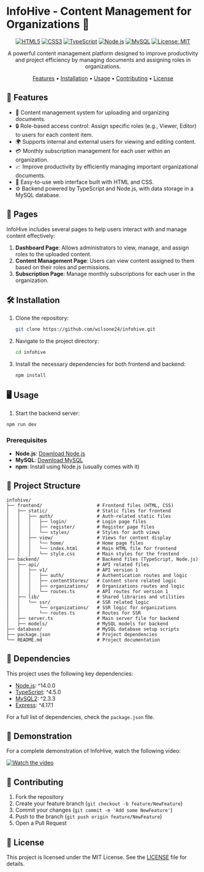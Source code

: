 # InfoHive - Content Management for Organizations 📑

<div align="center">

[![HTML5](https://img.shields.io/badge/HTML5-%23E34F26.svg?style=for-the-badge&logo=html5&logoColor=white)](https://developer.mozilla.org/en-US/docs/Web/HTML)
[![CSS3](https://img.shields.io/badge/CSS3-%231572B6.svg?style=for-the-badge&logo=css3&logoColor=white)](https://developer.mozilla.org/en-US/docs/Web/CSS)
[![TypeScript](https://img.shields.io/badge/TypeScript-%23007ACC.svg?style=for-the-badge&logo=typescript&logoColor=white)](https://www.typescriptlang.org/)
[![Node.js](https://img.shields.io/badge/Node.js-%23339933.svg?style=for-the-badge&logo=node.js&logoColor=white)](https://nodejs.org/)
[![MySQL](https://img.shields.io/badge/MySQL-%2300f.svg?style=for-the-badge&logo=mysql&logoColor=white)](https://www.mysql.com/)
[![License: MIT](https://img.shields.io/badge/License-MIT-yellow.svg?style=for-the-badge)](https://opensource.org/licenses/MIT)

A powerful content management platform designed to improve productivity and project efficiency by managing documents and assigning roles in organizations.

[Features](#-features) • [Installation](#-installation) • [Usage](#-usage) • [Contributing](#-contributing) • [License](#-license)

</div>

## 🚀 Features

- 📄 Content management system for uploading and organizing documents.
- 🔒 Role-based access control: Assign specific roles (e.g., Viewer, Editor) to users for each content item.
- 🌍 Supports internal and external users for viewing and editing content.
- 💳 Monthly subscription management for each user within an organization.
- 📈 Improve productivity by efficiently managing important organizational documents.
- 🔄 Easy-to-use web interface built with HTML and CSS.
- ⚙️ Backend powered by TypeScript and Node.js, with data storage in a MySQL database.

## 📑 Pages

InfoHive includes several pages to help users interact with and manage content effectively:

1. **Dashboard Page**: Allows administrators to view, manage, and assign roles to the uploaded content.
2. **Content Management Page**: Users can view content assigned to them based on their roles and permissions.
3. **Subscription Page**: Manage monthly subscriptions for each user in the organization.

## 🛠 Installation

1. Clone the repository:
   ```bash
   git clone https://github.com/wilsone24/infohive.git
   ```

2. Navigate to the project directory:
   ```bash
   cd infohive
   ```

3. Install the necessary dependencies for both frontend and backend:
   ```bash
   npm install
   ```

## 🖥 Usage

1. Start the backend server:
```bash
npm run dev
```

### Prerequisites

- **Node.js**: [Download Node.js](https://nodejs.org/)
- **MySQL**: [Download MySQL](https://www.mysql.com/)
- **npm**: Install using Node.js (usually comes with it)

## 📁 Project Structure
```
infohive/
├── frontend/                    # Frontend files (HTML, CSS)
│   ├── static/                  # Static files for frontend
│   │   ├── auth/                # Auth-related static files
│   │   │   ├── login/           # Login page files
│   │   │   ├── register/        # Register page files
│   │   │   └── styles/          # Styles for auth views
│   │   ├── view/                # Views for content display
│   │   │   └── home/            # Home page files
│   │   │   └── index.html       # Main HTML file for frontend
│   │   │   └── style.css        # Main styles for the frontend
├── backend/                     # Backend files (TypeScript, Node.js)
│   ├── api/                     # API related files
│   │   ├── v1/                  # API version 1
│   │   │   ├── auth/            # Authentication routes and logic
│   │   │   ├── contentStores/   # Content store related logic
│   │   │   ├── organizations/   # Organizations routes and logic
│   │   │   └── routes.ts        # API routes for version 1
│   ├── lib/                     # Shared libraries and utilities
│   │   └── ssr/                 # SSR related logic
│   │       └── organizations/   # SSR logic for organizations
│   │       └── routes.ts        # Routes for SSR
│   ├── server.ts                # Main server file for backend
│   ├── models/                  # MySQL models for backend
├── database/                    # MySQL database setup scripts
├── package.json                 # Project dependencies
└── README.md                    # Project documentation
```

## 🔧 Dependencies

This project uses the following key dependencies:

- [Node.js](https://nodejs.org/): ^14.0.0
- [TypeScript](https://www.typescriptlang.org/): ^4.5.0
- [MySQL2](https://www.npmjs.com/package/mysql2): ^2.3.3
- [Express](https://expressjs.com/): ^4.17.1

For a full list of dependencies, check the `package.json` file.

## 🎥 Demonstration

For a complete demonstration of InfoHive, watch the following video:

[![Watch the video](https://img.youtube.com/vi/yourvideolink/maxresdefault.jpg)](https://www.youtube.com/watch?v=yourvideolink)

## 🤝 Contributing

1. Fork the repository
2. Create your feature branch (`git checkout -b feature/NewFeature`)
3. Commit your changes (`git commit -m 'Add some NewFeature'`)
4. Push to the branch (`git push origin feature/NewFeature`)
5. Open a Pull Request

## 📄 License

This project is licensed under the MIT License. See the [LICENSE](LICENSE) file for details.
